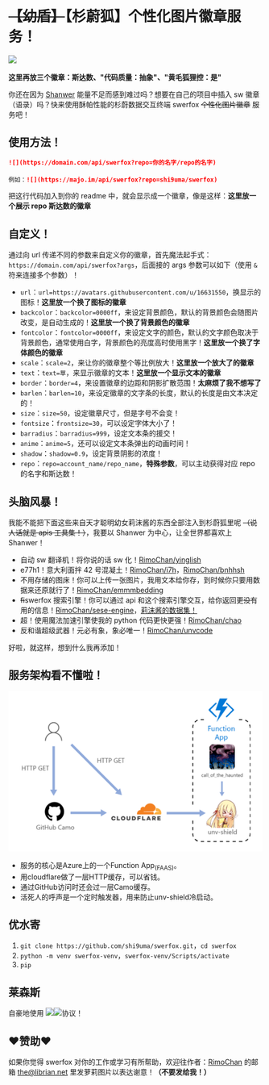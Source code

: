 # ~~【幼盾】~~【杉蔚狐】个性化图片徽章服务！

![](https://unv-shield.librian.net/api/unv_shield?txt=赞美莉沫酱！&scale=4&anime=3)

**这里再放三个徽章：斯达数、"代码质量：抽象"、"黄毛狐狸控：是"**

你还在因为 [Shanwer](https://github.com/Shanwer) 能量不足而感到难过吗？想要在自己的项目中插入 sw 徽章（语录）吗？快来使用酥帕性能的杉蔚数据交互终端 swerfox ~~个性化图片徽章~~ 服务吧！


## 使用方法！


```markdown
![](https://domain.com/api/swerfox?repo=你的名字/repo的名字)

例如：![](https://majo.im/api/swerfox?repo=shi9uma/swerfox)
```

把这行代码加入到你的 readme 中，就会显示成一个徽章，像是这样：**这里放一个展示 repo 斯达数的徽章**

## 自定义！

通过向 url 传递不同的参数来自定义你的徽章，首先魔法起手式：`https://domain.com/api/swerfox?args`，后面接的 args 参数可以如下（使用 `&` 符来连接多个参数）！

- `url`：`url=https://avatars.githubusercontent.com/u/16631550`，换显示的图标！**这里放一个换了图标的徽章**
- `backcolor`：`backcolor=0000ff`，来设定背景颜色，默认的背景颜色会随图片改变，是自动生成的！**这里放一个换了背景颜色的徽章**
- `fontcolor`：`fontcolor=0000ff`，来设定文字的颜色，默认的文字颜色取决于背景颜色，通常使用白字，背景颜色的亮度高时使用黑字！**这里放一个换了字体颜色的徽章**
- `scale`：`scale=2`，来让你的徽章整个等比例放大！**这里放一个放大了的徽章**
- `text`：`text=草`，来显示徽章的文本！**这里放一个显示文本的徽章**
- `border`：`border=4`，来设置徽章的边距和阴影扩散范围！**太麻烦了我不想写了**
- `barlen`：`barlen=10`，来设定徽章的文字条的长度，默认的长度是由文本决定的！
- `size`：`size=50`，设定徽章尺寸，但是字号不会变！
- `fontsize`：`frontsize=30`，可以设定字体大小了！
- `barradius`：`barradius=999`，设定文本条的援交！
- `anime`：`anime=5`，还可以设定文本条弹出的动画时间！
- `shadow`：`shadow=0.9`，设定背景阴影的浓度！
- `repo`：`repo=account_name/repo_name`，**特殊参数**，可以主动获得对应 repo 的名字和斯达数！

## 头脑风暴！

我能不能把下面这些来自天才聪明幼女莉沫酱的东西全部注入到杉蔚狐里呢 ~~（说人话就是 apis 工具集！）~~，我要以 Shanwer 为中心，让全世界都喜欢上 Shanwer！

-   自动 sw 翻译机！将你说的话 sw 化！[RimoChan/yinglish](https://github.com/RimoChan/yinglish.git)
-   e77h1！意大利面拌 42 号混凝土！[RimoChan/i7h](https://github.com/RimoChan/i7h.git)，[RimoChan/bnhhsh](https://github.com/RimoChan/bnhhsh.git)
-   不用存储的图床！你可以上传一张图片，我用文本给你存，到时候你只要用数据来还原就行了！[RimoChan/emmmbedding](https://github.com/RimoChan/emmmbedding.git)
-   ~~fi~~swerfox 搜索引擎！你可以通过 api 和这个搜索引擎交互，给你返回更~~没~~有用的信息！[RimoChan/sese-engine](https://github.com/RimoChan/sese-engine.git)，[莉沫酱的数据集！](https://github.com/RimoChan/internet-dataset.git)
-   超！使用魔法加速引擎使我的 python 代码更快更强！[RimoChan/chao](https://github.com/RimoChan/chao.git)
-   反和谐超级武器！元必有象，象必唯一！[RimoChan/unvcode](https://github.com/RimoChan/unvcode.git)

好啦，就这样，想到什么我再添加！

## 服务架构看不懂啦！

![](https://raw.githubusercontent.com/RimoChan/unv-shield/slave/文档/q.png)

- 服务的核心是Azure上的一个Function App<sub>(FAAS)</sub>。
- 用cloudflare做了一层HTTP缓存，可以省钱。
- 通过GitHub访问时还会过一层Camo缓存。
- 活死人的呼声是一个定时触发器，用来防止unv-shield冷启动。

## 优水寄

1.   `git clone https://github.com/shi9uma/swerfox.git`，`cd swerfox`
2.   `python -m venv swerfox-venv`，`swerfox-venv/Scripts/activate`
3.   `pip`

## 莱森斯

自豪地使用 ![](https://unv-shield.librian.net/api/unv_shield?txt=Je-Suis-Le-Deluge&scale=2)![](https://unv-shield.librian.net/api/unv_shield?repo=RimoChan/Je-Suis-Le-Deluge&scale=2)协议！

## ❤赞助❤

如果你觉得 swerfox 对你的工作或学习有所帮助，欢迎往作者：[RimoChan](https://github.com/RimoChan) 的邮箱 [the@librian.net](mailto:the@librian.net) 里发萝莉图片以表达谢意！**（不要发给我！）**
